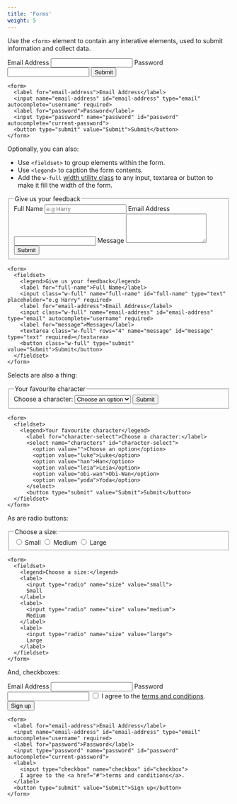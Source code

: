 ```yaml
---
title: 'Forms'
weight: 5
---
```


Use the `<form>` element to contain any interative elements, used to submit information and collect data. 

<form>
  <label for="email-address">Email Address</label>
  <input name="email-address" id="email-address" type="email" autocomplete="username" required>
  <label for="password">Password</label>
  <input type="password" name="password" id="password" autocomplete="current-password">
  <button type="submit" value="Submit">Submit</button>
</form>

```
<form>
  <label for="email-address">Email Address</label>
  <input name="email-address" id="email-address" type="email" autocomplete="username" required>
  <label for="password">Password</label>
  <input type="password" name="password" id="password" autocomplete="current-password">
  <button type="submit" value="Submit">Submit</button>
</form>
```

Optionally, you can also:

- Use `<fieldset>` to group elements within the form.
- Use `<legend>` to caption the form contents. 
- Add the `w-full` [width utility class](/utilities#width) to any input, textarea or button to make it fill the width of the form.


<form>
  <fieldset>  
    <legend>Give us your feedback</legend>
    <label for="full-name">Full Name</label>
    <input class="w-full" name="full-name" id="full-name" type="text" placeholder="e.g Harry" required>
    <label for="email-address">Email Address</label>
    <input class="w-full" name="email-address" id="email-address" type="email" autocomplete="username" required>
    <label for="message">Message</label>
    <textarea class="w-full" rows="4" name="message" id="message" type="text" required></textarea>
    <button class="w-full" type="submit" value="Submit">Submit</button>
  </fieldset>
</form>

```
<form>
  <fieldset>  
    <legend>Give us your feedback</legend>
    <label for="full-name">Full Name</label>
    <input class="w-full" name="full-name" id="full-name" type="text" placeholder="e.g Harry" required>
    <label for="email-address">Email Address</label>
    <input class="w-full" name="email-address" id="email-address" type="email" autocomplete="username" required>
    <label for="message">Message</label>
    <textarea class="w-full" rows="4" name="message" id="message" type="text" required></textarea>
    <button class="w-full" type="submit" value="Submit">Submit</button>
  </fieldset>
</form>
```

Selects are also a thing:

<form>
  <fieldset>
    <legend>Your favourite character</legend>
      <label for="character-select">Choose a character:</label>
      <select name="characters" id="character-select">
        <option value="">Choose an option</option>
        <option value="luke">Luke</option>
        <option value="han">Han</option>
        <option value="leia">Leia</option>
        <option value="obi-wan">Obi-Wan</option>
        <option value="yoda">Yoda</option>
      </select>
      <button type="submit" value="Submit">Submit</button>
  </fieldset>
</form>

```
<form>
  <fieldset>
    <legend>Your favourite character</legend>
      <label for="character-select">Choose a character:</label>
      <select name="characters" id="character-select">
        <option value="">Choose an option</option>
        <option value="luke">Luke</option>
        <option value="han">Han</option>
        <option value="leia">Leia</option>
        <option value="obi-wan">Obi-Wan</option>
        <option value="yoda">Yoda</option>
      </select>
      <button type="submit" value="Submit">Submit</button>
  </fieldset>
</form>
```

As are radio buttons:

<form>
<fieldset>
<legend>Choose a size:</legend>
<label>
  <input type="radio" name="size" value="small">
  Small
</label>
<label>
  <input type="radio" name="size" value="medium">
  Medium
</label>
<label>
  <input type="radio" name="size" value="large">
  Large
</label>
</fieldset>
</form>

```
<form>
  <fieldset>
    <legend>Choose a size:</legend>
    <label>
      <input type="radio" name="size" value="small">
      Small
    </label>
    <label>
      <input type="radio" name="size" value="medium">
      Medium
    </label>
    <label>
      <input type="radio" name="size" value="large">
      Large
    </label>
  </fieldset>
</form>
```

And, checkboxes:

<form>
  <label for="email-address">Email Address</label>
  <input name="email-address" id="email-address" type="email" autocomplete="username" required>
  <label for="password">Password</label>
  <input type="password" name="password" id="password" autocomplete="current-password">
  <label>
    <input type="checkbox" name="checkbox" id="checkbox">
    I agree to the <a href="#">terms and conditions</a>.
  </label> 
  <button type="submit" value="Submit">Sign up</button>
</form>

```
<form>
  <label for="email-address">Email Address</label>
  <input name="email-address" id="email-address" type="email" autocomplete="username" required>
  <label for="password">Password</label>
  <input type="password" name="password" id="password" autocomplete="current-password">
  <label>
    <input type="checkbox" name="checkbox" id="checkbox">
    I agree to the <a href="#">terms and conditions</a>.
  </label> 
  <button type="submit" value="Submit">Sign up</button>
</form>
```